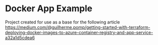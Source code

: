 # Docker App Example

Project created for use as a base for the following article
https://medium.com/@guilherme.pomp/getting-started-with-terraform-deploying-docker-images-to-azure-container-registry-and-app-service-a32a1d5cdea6
